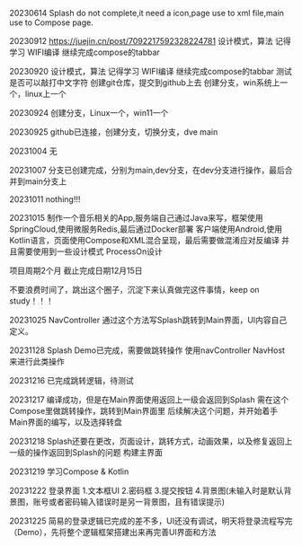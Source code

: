 20230614
Splash do not complete,it need a icon,page use to xml file,main use to Compose page.

20230912
https://juejin.cn/post/7092217592328224781
设计模式，算法 记得学习
WIFI编译
继续完成compose的tabbar

20230920
设计模式，算法 记得学习
WIFI编译
继续完成compose的tabbar
测试是否可以敲打中文字符
创建git仓库，提交到github上去
创建分支，win系统上一个，linux上一个

20230924
创建分支，Linux一个，win11一个

20230925
github已连接，创建分支，切换分支，dve  main

20231004
无

20231007
分支已创建完成，分别为main,dev分支，在dev分支进行操作，最后合并到main分支上

20231011
nothing!!!

20231015
制作一个音乐相关的App,服务端自己通过Java来写，框架使用SpringCloud,使用微服务Redis,最后通过Docker部署
客户端使用Android,使用Kotlin语言，页面使用Compose和XML混合呈现，最后需要做混淆应对反编译
并且需要使用到一些设计模式
ProcessOn设计


项目周期2个月 截止完成日期12月15日

不要浪费时间了，跳出这个圈子，沉淀下来认真做完这件事情，keep on study！！！

20231025
NavController 通过这个方法写Splash跳转到Main界面，UI内容自己定义。

20231128
Splash Demo已完成，需要做跳转操作 使用navController NavHost 来进行此类操作

20231216
已完成跳转逻辑，待测试

20231217
编译成功，但是在Main界面使用返回上一级会返回到Splash
需在这个Compose里做跳转操作，跳转到Main界面里
后续解决这个问题，并开始着手Main界面的编写，以及选择转盘

20231218
Splash还要在更改，页面设计，跳转方式，动画效果，以及修复返回上一级的操作返回到Splash的问题
构建主界面

20231219
学习Compose & Kotlin

20231222
登录界面
1.文本框UI
2.密码框
3.提交按钮
4.背景图(未输入时是默认背景图，账号或者密码输入错误时是另一背景图，且有错误提示)

20231225
简易的登录逻辑已完成的差不多，UI还没有调试，明天将登录流程写完（Demo），先将整个逻辑框架搭建出来再完善UI界面和方法

